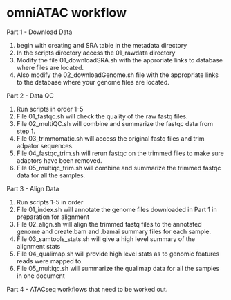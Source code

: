 # omniATAC workflow

Part 1 - Download Data
1. begin with creating and SRA table in the metadata directory
2. In the scripts directory access the 01_rawdata directory
3. Modify the file 01_downloadSRA.sh with the approriate links to database where files are located.
4. Also modify the 02_downloadGenome.sh file with the appropriate links to the database where your genome files are located.

Part 2 - Data QC
1. Run scripts in order 1-5
2. File 01_fastqc.sh will check the quality of the raw fastq files.
3. File 02_multiQC.sh will combine and summarize the fastqc data from step 1.
4. File 03_trimmomatic.sh will access the original fastq files and trim adpator sequences.
5. File 04_fastqc_trim.sh will rerun fastqc on the trimmed files to make sure adaptors have been removed.
6. File 05_multiqc_trim.sh will combine and summarize the trimmed fastqc data for all the samples.

Part 3 - Align Data
1. Run scripts 1-5 in order
2. File 01_index.sh will annotate the genome files downloaded in Part 1 in preparation for alignment
3. File 02_align.sh will align the trimmed fastq files to the annotated genome and create.bam and .bamai summary files for each sample. 
4. File 03_samtools_stats.sh will give a high level summary of the alignment stats
5. File 04_qualimap.sh will provide high level stats as to genomic features reads were mapped to.
5. File 05_multiqc.sh will summarize the qualimap data for all the samples in one document

Part 4 - ATACseq workflows that need to be worked out.

